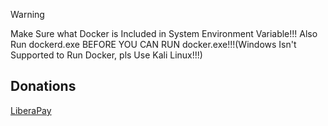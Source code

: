 > [!WARNING]
> Make Sure what Docker is Included in System Environment Variable!!! Also Run dockerd.exe BEFORE YOU CAN RUN docker.exe!!!(Windows Isn't Supported to Run Docker, pls Use Kali Linux!!!)

## Donations

[LiberaPay](https://liberapay.com/RikkoMatsumatoOfficial/donate)
